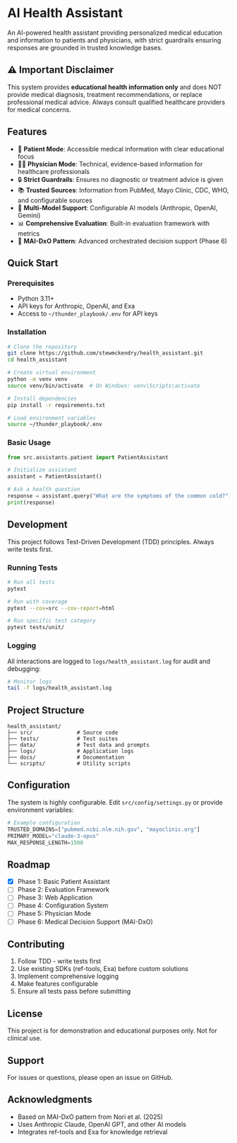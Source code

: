 # AI Health Assistant

An AI-powered health assistant providing personalized medical education and information to patients and physicians, with strict guardrails ensuring responses are grounded in trusted knowledge bases.

## ⚠️ Important Disclaimer

This system provides **educational health information only** and does NOT provide medical diagnosis, treatment recommendations, or replace professional medical advice. Always consult qualified healthcare providers for medical concerns.

## Features

- 🏥 **Patient Mode**: Accessible medical information with clear educational focus
- 👨‍⚕️ **Physician Mode**: Technical, evidence-based information for healthcare professionals
- 🔒 **Strict Guardrails**: Ensures no diagnostic or treatment advice is given
- 📚 **Trusted Sources**: Information from PubMed, Mayo Clinic, CDC, WHO, and configurable sources
- 🔄 **Multi-Model Support**: Configurable AI models (Anthropic, OpenAI, Gemini)
- 📊 **Comprehensive Evaluation**: Built-in evaluation framework with metrics
- 🎯 **MAI-DxO Pattern**: Advanced orchestrated decision support (Phase 6)

## Quick Start

### Prerequisites

- Python 3.11+
- API keys for Anthropic, OpenAI, and Exa
- Access to `~/thunder_playbook/.env` for API keys

### Installation

```bash
# Clone the repository
git clone https://github.com/stewmckendry/health_assistant.git
cd health_assistant

# Create virtual environment
python -m venv venv
source venv/bin/activate  # On Windows: venv\Scripts\activate

# Install dependencies
pip install -r requirements.txt

# Load environment variables
source ~/thunder_playbook/.env
```

### Basic Usage

```python
from src.assistants.patient import PatientAssistant

# Initialize assistant
assistant = PatientAssistant()

# Ask a health question
response = assistant.query("What are the symptoms of the common cold?")
print(response)
```

## Development

This project follows Test-Driven Development (TDD) principles. Always write tests first.

### Running Tests

```bash
# Run all tests
pytest

# Run with coverage
pytest --cov=src --cov-report=html

# Run specific test category
pytest tests/unit/
```

### Logging

All interactions are logged to `logs/health_assistant.log` for audit and debugging:

```bash
# Monitor logs
tail -f logs/health_assistant.log
```

## Project Structure

```
health_assistant/
├── src/              # Source code
├── tests/            # Test suites
├── data/             # Test data and prompts
├── logs/             # Application logs
├── docs/             # Documentation
└── scripts/          # Utility scripts
```

## Configuration

The system is highly configurable. Edit `src/config/settings.py` or provide environment variables:

```python
# Example configuration
TRUSTED_DOMAINS=["pubmed.ncbi.nlm.nih.gov", "mayoclinic.org"]
PRIMARY_MODEL="claude-3-opus"
MAX_RESPONSE_LENGTH=1500
```

## Roadmap

- [x] Phase 1: Basic Patient Assistant
- [ ] Phase 2: Evaluation Framework
- [ ] Phase 3: Web Application
- [ ] Phase 4: Configuration System
- [ ] Phase 5: Physician Mode
- [ ] Phase 6: Medical Decision Support (MAI-DxO)

## Contributing

1. Follow TDD - write tests first
2. Use existing SDKs (ref-tools, Exa) before custom solutions
3. Implement comprehensive logging
4. Make features configurable
5. Ensure all tests pass before submitting

## License

This project is for demonstration and educational purposes only. Not for clinical use.

## Support

For issues or questions, please open an issue on GitHub.

## Acknowledgments

- Based on MAI-DxO pattern from Nori et al. (2025)
- Uses Anthropic Claude, OpenAI GPT, and other AI models
- Integrates ref-tools and Exa for knowledge retrieval